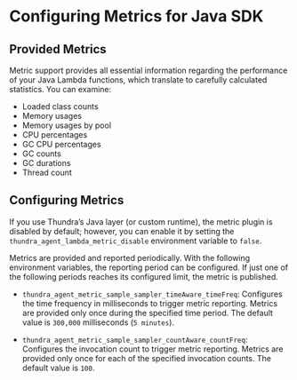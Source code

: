 # Configuring Metrics for Java SDK

## Provided Metrics

Metric support provides all essential information regarding the performance of your Java Lambda functions, which translate to carefully calculated statistics. You can examine:

* Loaded class counts
* Memory usages
* Memory usages by pool
* CPU percentages
* GC CPU percentages
* GC counts
* GC durations
* Thread count

## Configuring Metrics

If you use Thundra’s Java layer (or custom runtime), the metric plugin is disabled by default; however, you can enable it by setting the `thundra_agent_lambda_metric_disable` environment variable to `false`.

Metrics are provided and reported periodically. With the following environment variables, the reporting period can be configured. If just one of the following periods reaches its configured limit, the metric is published.

*   `thundra_agent_metric_sample_sampler_timeAware_timeFreq`: Configures the time frequency in milliseconds to trigger metric reporting. Metrics are provided only once during the specified time period. The default value is `300,000` milliseconds (`5 minutes`).


* `thundra_agent_metric_sample_sampler_countAware_countFreq`: Configures the invocation count to trigger metric reporting. Metrics are provided only once for each of the specified invocation counts. The default value is `100`.

